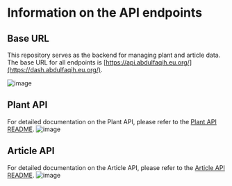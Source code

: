 # Information on the API endpoints

## Base URL
This repository serves as the backend for managing plant and article data. The base URL for all endpoints is [https://api.abdulfaqih.eu.org/](https://dash.abdulfaqih.eu.org/).

![image](https://github.com/0xfaqih/plants-api/assets/127376797/185f4474-e562-4020-b9f5-fbea46af4c6c)


## Plant API

For detailed documentation on the Plant API, please refer to the [Plant API README](https://github.com/0xfaqih/plants-api/blob/main/README.md).
![image](https://github.com/0xfaqih/plants-api/assets/127376797/07273816-4f22-4310-a94e-1a89ac4bf3f2)


## Article API

For detailed documentation on the Article API, please refer to the [Article API README](https://github.com/0xfaqih/plants-api/blob/article-api/README.md).
![image](https://github.com/0xfaqih/plants-api/assets/127376797/1a9a43b8-c536-481a-8581-6555f2c0fe3c)



